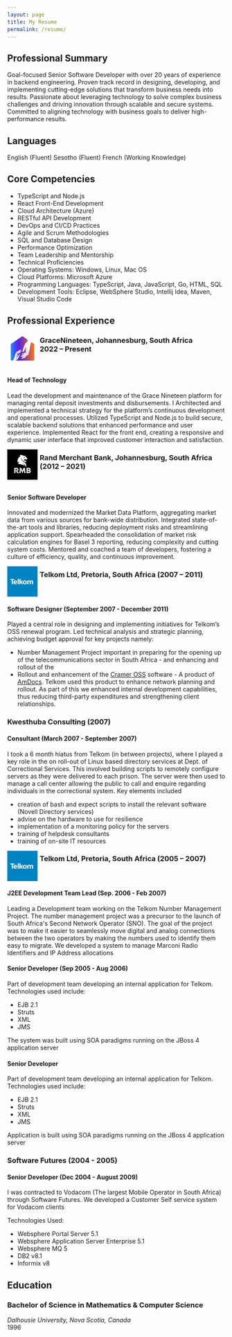 ```yaml
---
layout: page
title: My Resume
permalink: /resume/
---
```


## Professional Summary
Goal-focused Senior Software Developer with over 20 years of experience in backend engineering. Proven track record in designing, developing, and implementing cutting-edge solutions that transform business needs into results. Passionate about leveraging technology to solve complex business challenges and driving innovation through scalable and secure systems. Committed to aligning technology with business goals to deliver high-performance results.

## Languages
English (Fluent)
Sesotho (Fluent)
French (Working Knowledge)

## Core Competencies
* TypeScript and Node.js
* React Front-End Development
* Cloud Architecture (Azure)
* RESTful API Development
* DevOps and CI/CD Practices
* Agile and Scrum Methodologies
* SQL and Database Design
* Performance Optimization
* Team Leadership and Mentorship
* Technical Proficiencies
* Operating Systems: Windows, Linux, Mac OS
* Cloud Platforms: Microsoft Azure
* Programming Languages: TypeScript, Java, JavaScript, Go, HTML, SQL
* Development Tools: Eclipse, WebSphere Studio, Intellij Idea, Maven, Visual Studio Code

## Professional Experience
<img alt="GraceNineteenLogo" src="/assets/img/grace_nineteen_logo.jpeg" style="float: left; width: 70px; padding-right: 5px">

### GraceNineteen, Johannesburg, South Africa<br>2022 – Present
<br clear='left'>

#### Head of Technology
Lead the development and maintenance of the Grace Nineteen platform for managing rental deposit investments and disbursements.
I Architected and implemented a technical strategy for the platform’s continuous development and operational processes.
Utilized TypeScript and Node.js to build secure, scalable backend solutions that enhanced performance and user experience.
Implemented React for the front end, creating a responsive and dynamic user interface that improved customer interaction and satisfaction.

<img alt='RMB Logo' src='/assets/img/rmb_rand_merchant_bank_logo.jpeg' style="float: left; width: 70px; padding-right: 5px"> 

### Rand Merchant Bank, Johannesburg, South Africa (2012 – 2021)
<br clear='left'>

#### Senior Software Developer
Innovated and modernized the Market Data Platform, aggregating market data from various sources for bank-wide distribution.
Integrated state-of-the-art tools and libraries, reducing deployment risks and streamlining application support.
Spearheaded the consolidation of market risk calculation engines for Basel 3 reporting, reducing complexity and cutting system costs.
Mentored and coached a team of developers, fostering a culture of efficiency, quality, and continuous improvement.


<img alt="Telkom Logo" src="/assets/img/telkom_logo.jpeg" style="float: left; width: 70px; padding-right: 5px">

### Telkom Ltd, Pretoria, South Africa (2007 – 2011)
<br clear='left'>

#### Software Designer (September 2007 - December 2011)
Played a central role in designing and implementing initiatives for Telkom’s OSS renewal program.
Led technical analysis and strategic planning, achieving budget approval for key projects namely:

- Number Management Project important in preparing for the opening up of the telecommunications sector in South Africa - and enhancing and rollout of the 
- Rollout and enhancement of the [Cramer OSS](https://www.amdocs.com/products-services/network-inventory) software - A product of [AmDocs](https://www.amdocs.com/). 
Telkom used this product to enhance network planning and rollout. As part of this we enhanced 
internal development capabilities, thus reducing third-party expenditures and strengthening client relationships.

### Kwesthuba Consulting (2007)

#### Consultant (March 2007 - September 2007)

I took a 6 month hiatus from Telkom (in between projects), where I played a key role in the on roll-out of Linux based directory services at Dept. of Correctional Services.  This involved
building scripts to remotely configure servers as they were delivered to each prison.  The server were then used to manage
a call center allowing the public to call and enquire regarding individuals in the correctional system. Key elements included
- creation of bash and expect scripts to install the relevant software (Novell Directory services)
- advise on the hardware to use for resilience
- implementation of a monitoring policy for the servers
- training of helpdesk consultants
- training of on-site IT resources
 
<img alt="Telkom Logo" src="/assets/img/telkom_logo.jpeg" style="float: left; width: 70px; padding-right: 5px">

### Telkom Ltd, Pretoria, South Africa (2005 – 2007)
<br clear='left'>

#### J2EE Development Team Lead (Sep. 2006 - Feb 2007)
Leading a Development team working on the Telkom Number Management Project.  The number management project was 
a precursor to the launch of South Africa's Second Network Operator (SNO).  The goal of the project was to make
it easier to seamlessly move digital and analog connections between the two operators by making the numbers used
to identify them easy to migrate. We developed a system to manage Marconi Radio Identifiers and IP Address allocations

#### Senior Developer (Sep 2005 - Aug 2006)
Part of development team developing an internal application for Telkom. Technologies used include:

* EJB 2.1
* Struts
* XML
* JMS

The system was built using SOA paradigms running on the JBoss 4 application server

#### Senior Developer
Part of development team developing an internal application for Telkom. Technologies used include:

* EJB 2.1
* Struts
* XML
* JMS


Application is built using SOA paradigms running on the JBoss 4 application server

### Software Futures (2004 - 2005)

#### Senior Developer (Dec 2004 - August 2009)
I was contracted to Vodacom (The largest Mobile Operator in South Africa) through Software Futures. 
We developed a Customer Self service system for Vodacom clients

Technologies Used:
* Websphere Portal Server 5.1
* Websphere Application Server Enterprise 5.1
* Websphere MQ 5
* DB2 v8.1
* Informix v8

## Education
### Bachelor of Science in Mathematics & Computer Science
_Dalhousie University, Nova Scotia, Canada_<br>
1996

